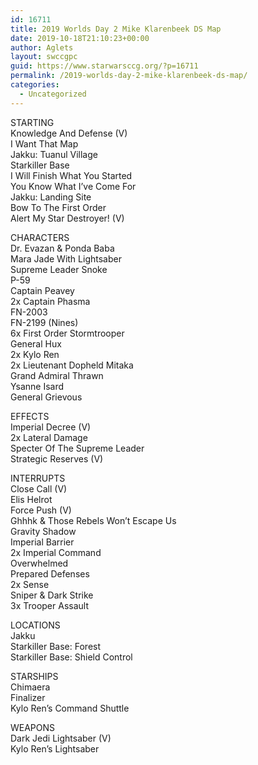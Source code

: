 ```yaml
---
id: 16711
title: 2019 Worlds Day 2 Mike Klarenbeek DS Map
date: 2019-10-18T21:10:23+00:00
author: Aglets
layout: swccgpc
guid: https://www.starwarsccg.org/?p=16711
permalink: /2019-worlds-day-2-mike-klarenbeek-ds-map/
categories:
  - Uncategorized
---
```

STARTING  
Knowledge And Defense (V)  
I Want That Map  
Jakku: Tuanul Village  
Starkiller Base  
I Will Finish What You Started  
You Know What I&#8217;ve Come For  
Jakku: Landing Site  
Bow To The First Order  
Alert My Star Destroyer! (V)

CHARACTERS  
Dr. Evazan & Ponda Baba  
Mara Jade With Lightsaber  
Supreme Leader Snoke  
P-59  
Captain Peavey  
2x Captain Phasma  
FN-2003  
FN-2199 (Nines)  
6x First Order Stormtrooper  
General Hux  
2x Kylo Ren  
2x Lieutenant Dopheld Mitaka  
Grand Admiral Thrawn  
Ysanne Isard  
General Grievous

EFFECTS  
Imperial Decree (V)  
2x Lateral Damage  
Specter Of The Supreme Leader  
Strategic Reserves (V)

INTERRUPTS  
Close Call (V)  
Elis Helrot  
Force Push (V)  
Ghhhk & Those Rebels Won&#8217;t Escape Us  
Gravity Shadow  
Imperial Barrier  
2x Imperial Command  
Overwhelmed  
Prepared Defenses  
2x Sense  
Sniper & Dark Strike  
3x Trooper Assault

LOCATIONS  
Jakku  
Starkiller Base: Forest  
Starkiller Base: Shield Control

STARSHIPS  
Chimaera  
Finalizer  
Kylo Ren&#8217;s Command Shuttle

WEAPONS  
Dark Jedi Lightsaber (V)  
Kylo Ren&#8217;s Lightsaber